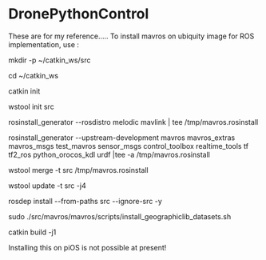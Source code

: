 # DronePythonControl

These are for my reference.....
To install mavros on ubiquity image for ROS implementation, use :

mkdir -p ~/catkin_ws/src


cd ~/catkin_ws


catkin init

wstool init src

rosinstall_generator --rosdistro melodic mavlink | tee /tmp/mavros.rosinstall

rosinstall_generator --upstream-development mavros mavros_extras mavros_msgs test_mavros sensor_msgs  control_toolbox realtime_tools tf tf2_ros python_orocos_kdl urdf |tee -a /tmp/mavros.rosinstall

wstool merge -t src /tmp/mavros.rosinstall

wstool update -t src -j4

rosdep install --from-paths src --ignore-src -y

sudo ./src/mavros/mavros/scripts/install_geographiclib_datasets.sh

catkin build -j1

Installing this on piOS is not possible at present!
